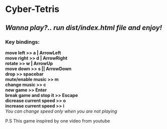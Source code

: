 # Cyber-Tetris    
## *Wanna play?.. run dist/index.html file and enjoy!*    
     
### Key bindings:
**move left >> a | ArrowLeft**    
**move right >> d | ArrowRight**    
**rotate >> w | ArrowUp**    
**move down >> s || ArrowDown**     
**drop >> spacebar**    
**mute/enable music >> m**  
**change music >> c**       
**new game >> Enter**    
**break game and stop it >> Escape**   
**dicrease current speed >> o**     
**increase current speed >> i**     
*You can change speed only when you are not playing*
    
P.S This game inspired by one video from youtube
